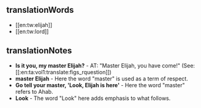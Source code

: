 ## translationWords

* [[en:tw:elijah]]
* [[en:tw:lord]]

## translationNotes

* **Is it you, my master Elijah?** - AT: "Master Elijah, you have come!" (See: [[:en:ta:vol1:translate:figs_rquestion]])
* **master Elijah** - Here the word "master" is used as a term of respect.
* **Go tell your master, 'Look, Elijah is here'** - Here the word "master" refers to Ahab.
* **Look** - The word "Look" here adds emphasis to what follows.
